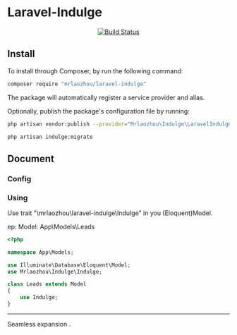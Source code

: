 # Laravel-Indulge
<p align="center">
<a href="http://blog.52laozhou.com"><img src="https://travis-ci.org/laravel/framework.svg" alt="Build Status"></a>
</p>


## Install
To install through Composer, by run the following command:

```bash
composer require "mrlaozhou/laravel-indulge"
```

The package will automatically register a service provider and alias.

Optionally, publish the package's configuration file by running:

``` bash
php artisan vendor:publish --provider="Mrlaozhou\Indulge\LaravelIndulgeServiceProvider"

php artisan indulge:migrate
```

## Document

### Config



### Using

Use trait "\mrlaozhou\laravel-indulge\Indulge" in you (Eloquent)Model.

ep: 
    Model: App\Models\Leads
	
```php
<?php

namespace App\Models;

use Illuminate\Database\Eloquent\Model;
use Mrlaozhou\Indulge\Indulge;

class Leads extends Model
{
    use Indulge;
}
```

-----
Seamless expansion .